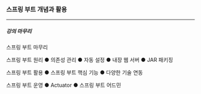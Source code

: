 <h3>스프링 부트 개념과 활용</h3>
<hr/>
<h5>강의 마무리</h5>

스프링 부트 마무리

스프링 부트 원리
	● 의존성 관리
	● 자동 설정
	● 내장 웹 서버
	● JAR 패키징

스프링 부트 활용
	● 스프링 부트 핵심 기능
	● 다양한 기술 연동

스프링 부트 운영
	● Actuator
	● 스프링 부트 어드민